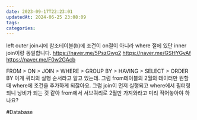 ```yaml
---
date: 2023-09-17T22:23:01
updatedAt: 2024-06-25 23:08:09
tags: 
categories: 
---
```

left outer join시에 참조테이블(b)에 조건이 on절이 아니라 where 절에 있단 inner join이랑 동일합니다.
https://naver.me/5PszGwg2
https://naver.me/GSHYGyAf
https://naver.me/F0w2GAcb

FROM > ON > JOIN > WHERE > GROUP BY > HAVING > SELECT > ORDER BY 이게 쿼리의 실행 순서라고 알고 있는데. 그럼 from테이블의 2월의 데이터만 원할 때 where에 조건을 추가하게 되잖아요.
그럼 join이 먼저 실행되고 where에서 필터링 되니 낭비가 되는 것 같아 from에서 서브쿼리로 2월만 가져와라고 미리 적어놓아야 하나요?



#Database 